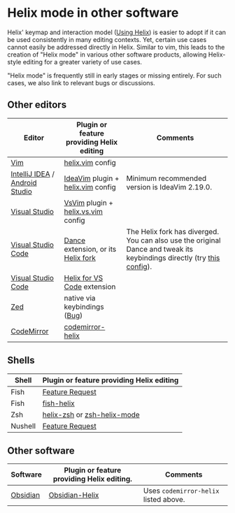 # Helix mode in other software

Helix' keymap and interaction model ([Using Helix](#usage.md)) is easier to adopt if it can be used consistently in many editing contexts. Yet, certain use cases cannot easily be addressed directly in Helix. Similar to vim, this leads to the creation of "Helix mode" in various other software products, allowing Helix-style editing for a greater variety of use cases.

"Helix mode" is frequently still in early stages or missing entirely. For such cases, we also link to relevant bugs or discussions.

## Other editors

| Editor | Plugin or feature providing Helix editing | Comments
| --- | --- | --- |
| [Vim](https://www.vim.org/) | [helix.vim](https://github.com/chtenb/helix.vim) config |
| [IntelliJ IDEA](https://www.jetbrains.com/idea/) / [Android Studio](https://developer.android.com/studio)| [IdeaVim](https://plugins.jetbrains.com/plugin/164-ideavim) plugin + [helix.vim](https://github.com/chtenb/helix.vim) config | Minimum recommended version is IdeaVim 2.19.0.
| [Visual Studio](https://visualstudio.microsoft.com/) | [VsVim](https://marketplace.visualstudio.com/items?itemName=JaredParMSFT.VsVim) plugin + [helix.vs.vim](https://github.com/chtenb/helix.vim) config | 
| [Visual Studio Code](https://code.visualstudio.com/) | [Dance](https://marketplace.visualstudio.com/items?itemName=gregoire.dance) extension, or its [Helix fork](https://marketplace.visualstudio.com/items?itemName=kend.dancehelixkey) | The Helix fork has diverged. You can also use the original Dance and tweak its keybindings directly (try [this config](https://github.com/71/dance/issues/299#issuecomment-1655509531)).
| [Visual Studio Code](https://code.visualstudio.com/) | [Helix for VS Code](https://marketplace.visualstudio.com/items?itemName=jasew.vscode-helix-emulation) extension|
| [Zed](https://zed.dev/) | native via keybindings ([Bug](https://github.com/zed-industries/zed/issues/4642)) |
| [CodeMirror](https://codemirror.net/) | [codemirror-helix](https://gitlab.com/_rvidal/codemirror-helix) |


## Shells

| Shell | Plugin or feature providing Helix editing 
| --- | --- 
| Fish | [Feature Request](https://github.com/fish-shell/fish-shell/issues/7748) 
| Fish | [fish-helix](https://github.com/sshilovsky/fish-helix/tree/main) 
| Zsh | [helix-zsh](https://github.com/john-h-k/helix-zsh) or [zsh-helix-mode](https://github.com/Multirious/zsh-helix-mode)
| Nushell | [Feature Request](https://github.com/nushell/reedline/issues/639) 

## Other software

| Software | Plugin or feature providing Helix editing. | Comments
| --- | --- | --- |
| [Obsidian](https://obsidian.md/) | [Obsidian-Helix](https://github.com/Sinono3/obsidian-helix) | Uses `codemirror-helix` listed above.
